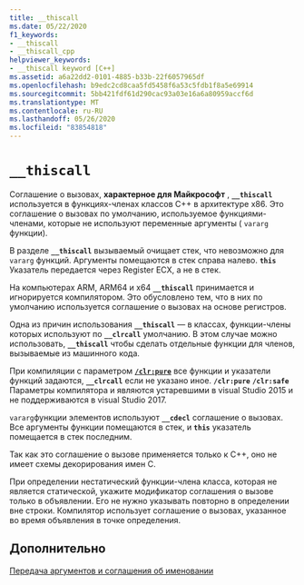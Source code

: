 ```yaml
---
title: __thiscall
ms.date: 05/22/2020
f1_keywords:
- __thiscall
- __thiscall_cpp
helpviewer_keywords:
- __thiscall keyword [C++]
ms.assetid: a6a22dd2-0101-4885-b33b-22f6057965df
ms.openlocfilehash: b9edc2cd8caa5fd5458f6a53c5fdb1f8a5e69914
ms.sourcegitcommit: 5bb421fdf61d290cac93a03e16a6a80959accf6d
ms.translationtype: MT
ms.contentlocale: ru-RU
ms.lasthandoff: 05/26/2020
ms.locfileid: "83854818"
---
```

# `__thiscall`

Соглашение о вызовах, **характерное для Майкрософт** , **`__thiscall`** используется в функциях-членах классов C++ в архитектуре x86. Это соглашение о вызовах по умолчанию, используемое функциями-членами, которые не используют переменные аргументы ( `vararg` функции).

В разделе **`__thiscall`** вызываемый очищает стек, что невозможно для `vararg` функций. Аргументы помещаются в стек справа налево. **`this`** Указатель передается через Register ECX, а не в стек.

На компьютерах ARM, ARM64 и x64 **`__thiscall`** принимается и игнорируется компилятором. Это обусловлено тем, что в них по умолчанию используется соглашение о вызовах на основе регистров.

Одна из причин использования **`__thiscall`** — в классах, функции-члены которых используют по **`__clrcall`** умолчанию. В этом случае можно использовать, **`__thiscall`** чтобы сделать отдельные функции для членов, вызываемые из машинного кода.

При компиляции с параметром [**`/clr:pure`**](../build/reference/clr-common-language-runtime-compilation.md) все функции и указатели функций задаются, **`__clrcall`** если не указано иное. **`/clr:pure`** **`/clr:safe`** Параметры компилятора и являются устаревшими в visual Studio 2015 и не поддерживаются в visual Studio 2017.

`vararg`функции элементов используют **`__cdecl`** соглашение о вызовах. Все аргументы функции помещаются в стек, и **`this`** указатель помещается в стек последним.

Так как это соглашение о вызове применяется только к C++, оно не имеет схемы декорирования имен C.

При определении нестатический функции-члена класса, которая не является статической, укажите модификатор соглашения о вызове только в объявлении. Его не нужно указывать повторно в определении вне строки. Компилятор использует соглашение о вызовах, указанное во время объявления в точке определения.

## <a name="see-also"></a>Дополнительно

[Передача аргументов и соглашения об именовании](../cpp/argument-passing-and-naming-conventions.md)
